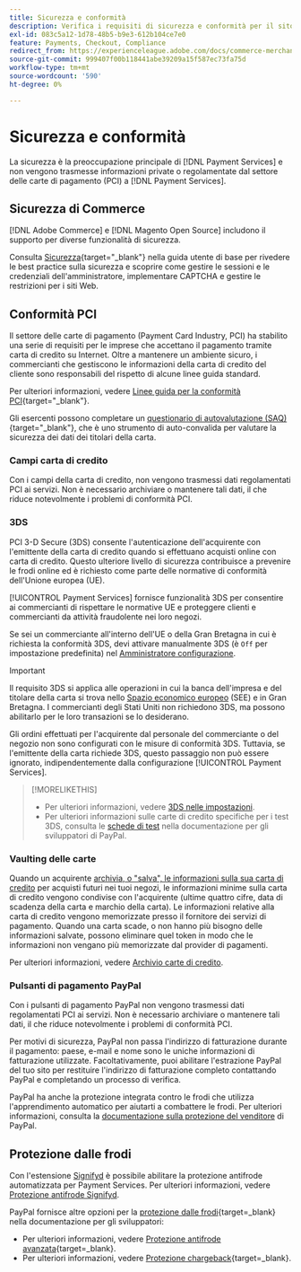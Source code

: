 ```yaml
---
title: Sicurezza e conformità
description: Verifica i requisiti di sicurezza e conformità per il sito.
exl-id: 083c5a12-1d78-48b5-b9e3-612b104ce7e0
feature: Payments, Checkout, Compliance
redirect_from: https://experienceleague.adobe.com/docs/commerce-merchant-services/payment-services/security.html?lang=it
source-git-commit: 999407f00b118441abe39209a15f587ec73fa75d
workflow-type: tm+mt
source-wordcount: '590'
ht-degree: 0%

---
```


# Sicurezza e conformità

La sicurezza è la preoccupazione principale di [!DNL Payment Services] e non vengono trasmesse informazioni private o regolamentate dal settore delle carte di pagamento (PCI) a [!DNL Payment Services].

## Sicurezza di Commerce

[!DNL Adobe Commerce] e [!DNL Magento Open Source] includono il supporto per diverse funzionalità di sicurezza.

Consulta [Sicurezza](https://experienceleague.adobe.com/it/docs/commerce-admin/systems/security/security){target="_blank"} nella guida utente di base per rivedere le best practice sulla sicurezza e scoprire come gestire le sessioni e le credenziali dell&#39;amministratore, implementare CAPTCHA e gestire le restrizioni per i siti Web.

## Conformità PCI

Il settore delle carte di pagamento (Payment Card Industry, PCI) ha stabilito una serie di requisiti per le imprese che accettano il pagamento tramite carta di credito su Internet. Oltre a mantenere un ambiente sicuro, i commercianti che gestiscono le informazioni della carta di credito del cliente sono responsabili del rispetto di alcune linee guida standard.

Per ulteriori informazioni, vedere [Linee guida per la conformità PCI](https://experienceleague.adobe.com/it/docs/commerce-admin/start/compliance/payments/compliance-pci){target="_blank"}.

Gli esercenti possono completare un [questionario di autovalutazione (SAQ)](https://www.pcisecuritystandards.org/pci_security/completing_self_assessment){target="_blank"}, che è uno strumento di auto-convalida per valutare la sicurezza dei dati dei titolari della carta.

### Campi carta di credito

Con i campi della carta di credito, non vengono trasmessi dati regolamentati PCI ai servizi. Non è necessario archiviare o mantenere tali dati, il che riduce notevolmente i problemi di conformità PCI.

### 3DS

PCI 3-D Secure (3DS) consente l&#39;autenticazione dell&#39;acquirente con l&#39;emittente della carta di credito quando si effettuano acquisti online con carta di credito. Questo ulteriore livello di sicurezza contribuisce a prevenire le frodi online ed è richiesto come parte delle normative di conformità dell&#39;Unione europea (UE).

[!UICONTROL Payment Services] fornisce funzionalità 3DS per consentire ai commercianti di rispettare le normative UE e proteggere clienti e commercianti da attività fraudolente nei loro negozi.

Se sei un commerciante all&#39;interno dell&#39;UE o della Gran Bretagna in cui è richiesta la conformità 3DS, devi attivare manualmente 3DS (è `Off` per impostazione predefinita) nel [Amministratore configurazione](configure-admin.md#credit-card-fields).

>[!IMPORTANT]
>
>Il requisito 3DS si applica alle operazioni in cui la banca dell&#39;impresa e del titolare della carta si trova nello [Spazio economico europeo](https://www.efta.int/eea) (SEE) e in Gran Bretagna. I commercianti degli Stati Uniti non richiedono 3DS, ma possono abilitarlo per le loro transazioni se lo desiderano.

Gli ordini effettuati per l&#39;acquirente dal personale del commerciante o del negozio non sono configurati con le misure di conformità 3DS. Tuttavia, se l&#39;emittente della carta richiede 3DS, questo passaggio non può essere ignorato, indipendentemente dalla configurazione [!UICONTROL Payment Services].

>[!MORELIKETHIS]
>
> * Per ulteriori informazioni, vedere [3DS nelle impostazioni](configure-admin.md#3ds).
> * Per ulteriori informazioni sulle carte di credito specifiche per i test 3DS, consulta le [schede di test](https://developer.paypal.com/docs/checkout/advanced/customize/3d-secure/test/) nella documentazione per gli sviluppatori di PayPal.

### Vaulting delle carte

Quando un acquirente [archivia, o &quot;salva&quot;, le informazioni sulla sua carta di credito](vaulting.md) per acquisti futuri nei tuoi negozi, le informazioni minime sulla carta di credito vengono condivise con l&#39;acquirente (ultime quattro cifre, data di scadenza della carta e marchio della carta). Le informazioni relative alla carta di credito vengono memorizzate presso il fornitore dei servizi di pagamento. Quando una carta scade, o non hanno più bisogno delle informazioni salvate, possono eliminare quel token in modo che le informazioni non vengano più memorizzate dal provider di pagamenti.

Per ulteriori informazioni, vedere [Archivio carte di credito](vaulting.md).

### Pulsanti di pagamento PayPal

Con i pulsanti di pagamento PayPal non vengono trasmessi dati regolamentati PCI ai servizi. Non è necessario archiviare o mantenere tali dati, il che riduce notevolmente i problemi di conformità PCI.

Per motivi di sicurezza, PayPal non passa l&#39;indirizzo di fatturazione durante il pagamento: paese, e-mail e nome sono le uniche informazioni di fatturazione utilizzate. Facoltativamente, puoi abilitare l&#39;estrazione PayPal del tuo sito per restituire l&#39;indirizzo di fatturazione completo contattando PayPal e completando un processo di verifica.

PayPal ha anche la protezione integrata contro le frodi che utilizza l&#39;apprendimento automatico per aiutarti a combattere le frodi. Per ulteriori informazioni, consulta la [documentazione sulla protezione del venditore](https://www.paypal.com/us/webapps/mpp/security/seller-protection) di PayPal.

## Protezione dalle frodi

Con l&#39;estensione [Signifyd](https://commercemarketplace.adobe.com/signifyd-module-connect.html) è possibile abilitare la protezione antifrode automatizzata per Payment Services. Per ulteriori informazioni, vedere [Protezione antifrode Signifyd](fraud-protection.md).

PayPal fornisce altre opzioni per la [protezione dalle frodi](https://www.paypal.com/us/cshelp/article/what-is-fraud-protection-help1014){target=_blank} nella documentazione per gli sviluppatori:

* Per ulteriori informazioni, vedere [Protezione antifrode avanzata](https://www.paypal.com/us/enterprise/fraud-protection-advanced#fraud-protection-advanced){target=_blank}.
* Per ulteriori informazioni, vedere [Protezione chargeback](https://www.paypal.com/us/cshelp/article/what-is-chargeback-protection-help608){target=_blank}.
